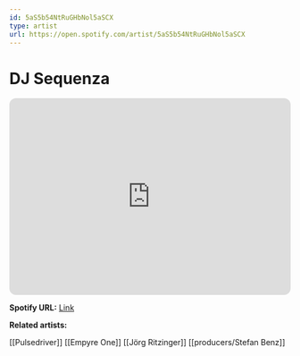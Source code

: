 ```yaml
---
id: 5aS5b54NtRuGHbNol5aSCX
type: artist
url: https://open.spotify.com/artist/5aS5b54NtRuGHbNol5aSCX
---
```

# DJ Sequenza

<iframe style="border-radius:12px" src="https://open.spotify.com/embed/artist/5aS5b54NtRuGHbNol5aSCX" width="100%" height="352" frameBorder="0" allowfullscreen="" allow="autoplay; clipboard-write; encrypted-media; fullscreen; picture-in-picture" loading="lazy"></iframe>

**Spotify URL:** [Link](https://open.spotify.com/artist/5aS5b54NtRuGHbNol5aSCX)

**Related artists:**

[[Pulsedriver]]
[[Empyre One]]
[[Jörg Ritzinger]]
[[producers/Stefan Benz]]
